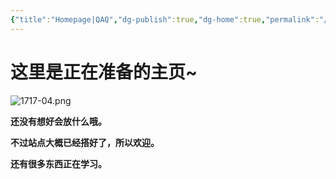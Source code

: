 ```yaml
---
{"title":"Homepage|QAQ","dg-publish":true,"dg-home":true,"permalink":"/hi-there/","tags":["gardenEntry"],"dgPassFrontmatter":true}
---
```


这里是正在准备的主页~
===
![1717-04.png](https://img.xhacgn.com/images/2023/08/31/1717-04.png)

**还没有想好会放什么哦。**

**不过站点大概已经搭好了，所以欢迎。**

**还有很多东西正在学习。**